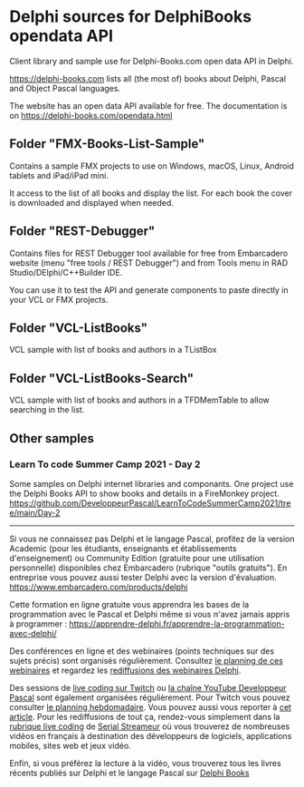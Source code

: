 # Delphi sources for DelphiBooks opendata API
Client library and sample use for Delphi-Books.com open data API in Delphi.

https://delphi-books.com lists all (the most of) books about Delphi, Pascal and Object Pascal languages.

The website has an open data API available for free. The documentation is on https://delphi-books.com/opendata.html

## Folder "FMX-Books-List-Sample"

Contains a sample FMX projects to use on Windows, macOS, Linux, Android tablets and iPad/iPad mini.

It access to the list of all books and display the list. For each book the cover is downloaded and displayed when needed.

## Folder "REST-Debugger"

Contains files for REST Debugger tool available for free from Embarcadero website (menu "free tools / REST Debugger") and from Tools menu in RAD Studio/DElphi/C++Builder IDE. 

You can use it to test the API and generate components to paste directly in your VCL or FMX projects.

## Folder "VCL-ListBooks"

VCL sample with list of books and authors in a TListBox

## Folder "VCL-ListBooks-Search"

VCL sample with list of books and authors in a TFDMemTable to allow searching in the list.

## Other samples

### Learn To code Summer Camp 2021 - Day 2
Some samples on Delphi internet libraries and componants. One project use the Delphi Books API to show books and details in a FireMonkey project.
https://github.com/DeveloppeurPascal/LearnToCodeSummerCamp2021/tree/main/Day-2

-----

Si vous ne connaissez pas Delphi et le langage Pascal, profitez de la version Academic (pour les étudiants, enseignants et établissements d'enseignement) ou Community Edition (gratuite pour une utilisation personnelle) disponibles chez Embarcadero (rubrique "outils gratuits").
En entreprise vous pouvez aussi tester Delphi avec la version d'évaluation.
https://www.embarcadero.com/products/delphi

Cette formation en ligne gratuite vous apprendra les bases de la programmation avec le Pascal et Delphi même si vous n'avez jamais appris à programmer :
https://apprendre-delphi.fr/apprendre-la-programmation-avec-delphi/

Des conférences en ligne et des webinaires (points techniques sur des sujets précis) sont organisés régulièrement. Consultez [le planning de ces webinaires](https://developpeur-pascal.fr/p/_6007-webinaires.html) et regardez les [rediffusions des webinaires Delphi](https://serialstreameur.fr/webinaires-delphi.php).

Des sessions de [live coding sur Twitch](https://www.twitch.tv/patrickpremartin) ou [la chaîne YouTube Developpeur Pascal](https://www.youtube.com/channel/UCk_LmkBB90jdEdmfF77W6qQ) sont également organisées régulièrement. Pour Twitch vous pouvez consulter [le planning hebdomadaire](https://www.twitch.tv/patrickpremartin/schedule). Vous pouvez aussi vous reporter à [cet article](https://developpeur-pascal.fr/p/_600e-livestreams-de-codage-en-direct-avec-delphi.html). Pour les rediffusions de tout ça, rendez-vous simplement dans la [rubrique live coding](https://serialstreameur.fr/live-coding.php) de [Serial Streameur](https://serialstreameur.fr/) où vous trouverez de nombreuses vidéos en français à destination des développeurs de logiciels, applications mobiles, sites web et jeux vidéo.

Enfin, si vous préférez la lecture à la vidéo, vous trouverez tous les livres récents publiés sur Delphi et le langage Pascal sur [Delphi Books](https://delphi-books.com)
